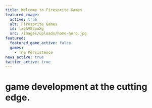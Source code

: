 ```yaml
---
title: Welcome to Firesprite Games
featured_image:
  active: true
  alt: Firesprite Games
  id: lxoAV83puXg
  src: /images/uploads/home-hero.jpg
featured:
  featured_game_active: false
  games:
    - The Persistence
news_active: true
twitter_active: true
---
```

# game development at the cutting edge.
